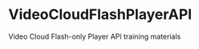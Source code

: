 VideoCloudFlashPlayerAPI
========================

Video Cloud Flash-only Player API training materials